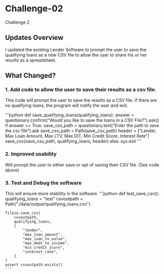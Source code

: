 # Challenge-02
Challenge 2
## Updates Overview
I updated the existing Lender Software to prompt the user to save the qualifying loans as a new CSV file to allow the user to share his or her results as a spreadsheet.

## What Changed?
### 1. Add code to allow the user to save their results as a csv file.
This code will prompt the user to save the results as a CSV file. If there are no qualifying loans, the program will notify the user and exit.

'''python
def save_qualifying_loans(qualifying_loans):
    answer = questionary.confirm("Would you like to save the loans in a CSV File?").ask()
    if answer == True:
        save_csv_path = questionary.text("Enter the path to save the csv file").ask
        save_csv_path = Path(save_csv_path)
        header = ["Lender, Max Loan Amount, Max LTV, Max DIT, Min Credit Score, Interest Rate"]
        save_csv(save_csv_path, qualifying_loans, header)
    else:
        sys.exit
'''

### 2. Improved usability 
Will prompt the user to either save or opt of saving their CSV file.
(See code above)

### 3. Test and Debug the software
This will ensure more stability in the software.
'''python
def test_save_csv():
    qualifying_loans = "test"
    csvoutpath = Path("./data/output/qualifying_loans.csv")

    fileio.save_csv(
        csvoutpath,
        qualifying_loans,
        [
            "lender",
            "max_loan_amount",
            "max_loan_to_value",
            "max_debt_to_income",
            "min_credit_score",
            "interest_rate",
        ]
    )
    assert csvoutpath.exists()
    '''
